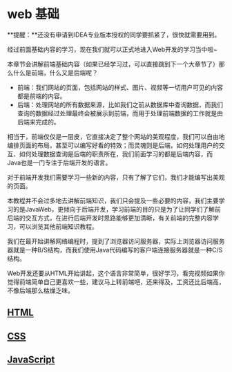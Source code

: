 # web 基础

**提醒：**还没有申请到IDEA专业版本授权的同学要抓紧了，很快就需要用到。

经过前面基础内容的学习，现在我们就可以正式地进入Web开发的学习当中啦~

本章节会讲解前端基础内容（如果已经学习过，可以直接跳到下一个大章节了）那么什么是前端，什么又是后端呢？

- 前端：我们网站的页面，包括网站的样式、图片、视频等一切用户可见的内容都是前端的内容。
- 后端：处理网站的所有数据来源，比如我们之前从数据库中查询数据，而我们查询的数据经过处理最终会被展示到前端，而用于处理前端数据的工作就是由后端来完成的。

相当于，前端仅仅是一层皮，它直接决定了整个网站的美观程度，我们可以自由地编排页面的布局，甚至可以编写好看的特效；而灵魂则是后端，如何处理用户的交互、如何处理数据查询是后端的职责所在，我们前面学习的都是后端内容，而Java也是一门专注于后端开发的语言。

对于前端开发我们需要学习一些新的内容，只有了解了它们，我们才能编写出美观的页面。

本教程并不会过多地去讲解前端知识，我们只会提及一些必要的内容，我们主要学习的是JavaWeb，更倾向于后端开发，学习前端的目的只是为了让同学们了解前后端的交互方式，在进行后端开发时思路能够更加清晰，有关前端的完整内容学习，可以浏览其他前端知识教程。

我们在最开始讲解网络编程时，提到了浏览器访问服务器，实际上浏览器访问服务器就是一种B/S结构，而我们使用Java代码编写的客户端连接服务器就是一种C/S结构。

Web开发还要从HTML开始讲起，这个语言非常简单，很好学习，看完视频如果你觉得前端简单自己更喜欢一些，建议马上转前端吧，还来得及，工资还比后端高，不像后端那么枯燥乏味。

## [HTML](./web%20%E5%9F%BA%E7%A1%80/HTML.md)

## [CSS](./web%20%E5%9F%BA%E7%A1%80/CSS.md)

## [JavaScript](./web%20%E5%9F%BA%E7%A1%80/JavaScript%20%E8%AF%AD%E8%A8%80.md)
